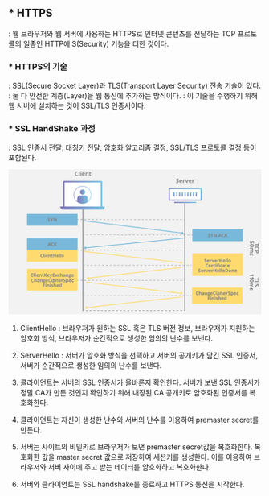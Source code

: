 ## * HTTPS
: 웹 브라우저와 웹 서버에 사용하는 HTTPS로 인터넷 콘텐츠를 전달하는 TCP 프로토콜의 일종인 HTTP에 S(Security) 기능을 더한 것이다. 

### * HTTPS의 기술
: SSL(Secure Socket Layer)과 TLS(Transport Layer Security) 전송 기술이 있다. 
: 둘 다 안전한 계층(Layer)을 웹 통신에 추가하는 방식이다.
: 이 기술을 수행하기 위해 웹 서버에 설치하는 것이 SSL/TLS 인증서이다. 

### * SSL HandShake 과정
: SSL 인증서 전달, 대칭키 전달, 암호화 알고리즘 결정, SSL/TLS 프로토콜 결정 등이 포함된다.

<img src="../image/tls-ssl-handshake.webp"/>

1. ClientHello
: 브라우저가 원하는 SSL 혹은 TLS 버전 정보, 브라우저가 지원하는 암호화 방식, 브라우저가 순간적으로 생성한 임의의 난수를 보낸다.  

2. ServerHello
: 서버가 암호화 방식을 선택하고 서버의 공개키가 담긴 SSL 인증서, 서버가 순간적으로 생성한 임의의 난수를 보낸다.  
3. 클라이언트는 서버의 SSL 인증서가 올바른지 확인한다. 서버가 보낸 SSL 인증서가 정말 CA가 만든 것인지 확인하기 위해 내장된 CA 공개키로 암호화된 인증서를 복호화한다.  

4. 클라이언트는 자신이 생성한 난수와 서버의 난수를 이용하여 premaster secret를 만든다. 

5. 서버는 사이트의 비밀키로 브라우저가 보낸 premaster secret값을 복호화한다. 복호화한 값을 master secret 값으로 저장하여 세션키를 생성한다. 이를 이용하여 브라우저와 서버 사이에 주고 받는 데이터를 암호화하고 복호화한다. 

6. 서버와 클라이언트는 SSL handshake를 종료하고 HTTPS 통신을 시작한다. 